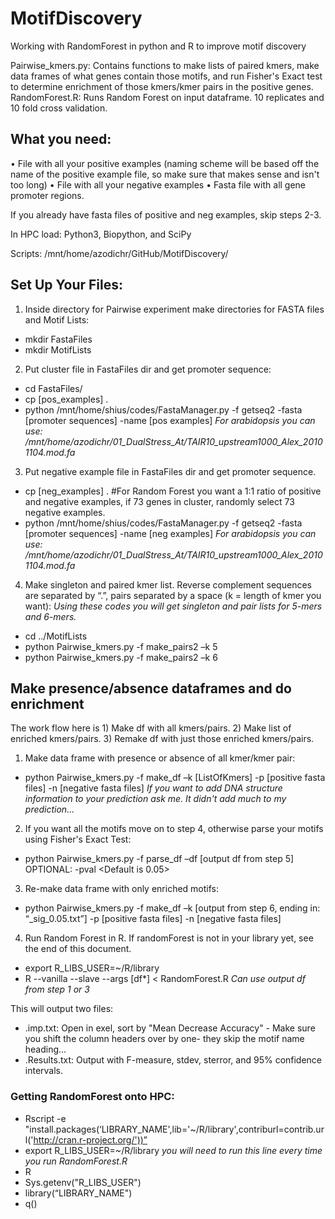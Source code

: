 # MotifDiscovery
Working with RandomForest in python and R to improve motif discovery

Pairwise_kmers.py: Contains functions to make lists of paired kmers, make data frames of what genes contain those motifs, and run Fisher's Exact test to determine enrichment of those kmers/kmer pairs in the positive genes. 
RandomForest.R: Runs Random Forest on input dataframe. 10 replicates and 10 fold cross validation. 


## What you need:
•	File with all your positive examples (naming scheme will be based off the name of the positive example file, so make sure that makes sense and isn't too long)
•	File with all your negative examples
•	Fasta file with all gene promoter regions. 

If you already have fasta files of positive and neg examples, skip steps 2-3.

In HPC load:  Python3, Biopython, and SciPy

Scripts: /mnt/home/azodichr/GitHub/MotifDiscovery/

## Set Up Your Files:
1. Inside directory for Pairwise experiment make directories for FASTA files and Motif Lists:
  - mkdir FastaFiles
  - mkdir MotifLists

2. Put cluster file in FastaFiles dir and get promoter sequence:
  - cd FastaFiles/
  - cp [pos_examples] .
  - python /mnt/home/shius/codes/FastaManager.py -f getseq2 -fasta [promoter sequences] -name [pos examples]
*For arabidopsis you can use: /mnt/home/azodichr/01_DualStress_At/TAIR10_upstream1000_Alex_20101104.mod.fa*

3. Put negative example file in FastaFiles dir and get promoter sequence. 
  - cp [neg_examples] .     #For Random Forest you want a 1:1 ratio of positive and negative examples, if 73 genes in cluster, randomly select 73 negative examples.
  - python /mnt/home/shius/codes/FastaManager.py -f getseq2 -fasta [promoter sequences] -name [neg examples]
*For arabidopsis you can use: /mnt/home/azodichr/01_DualStress_At/TAIR10_upstream1000_Alex_20101104.mod.fa*

4. Make singleton and paired kmer list. Reverse complement sequences are separated by “.”, pairs separated by a space (k = length of kmer you want):
*Using these codes you will get singleton and pair lists for 5-mers and 6-mers.*
  - cd ../MotifLists
  - python Pairwise_kmers.py -f make_pairs2 –k 5
  - python Pairwise_kmers.py -f make_pairs2 –k 6


## Make presence/absence dataframes and do enrichment
The work flow here is 1) Make df with all kmers/pairs. 2) Make list of enriched kmers/pairs. 3) Remake df with just those enriched kmers/pairs.

1. Make data frame with presence or absence of all kmer/kmer pair:
  - python Pairwise_kmers.py -f make_df –k [ListOfKmers] -p [positive fasta files] -n [negative fasta files]
*If you want to add DNA structure information to your prediction ask me. It didn't add much to my prediction...*

2. If you want all the motifs move on to step 4, otherwise parse your motifs using Fisher's Exact Test:
  - python Pairwise_kmers.py -f parse_df –df [output df from step 5]
  OPTIONAL: -pval <Default is 0.05>

3. Re-make data frame with only enriched motifs:
  - python Pairwise_kmers.py -f make_df –k [output from step 6, ending in: “_sig_0.05.txt”] -p [positive fasta files] -n [negative fasta files]

4. Run Random Forest in R. If randomForest is not in your library yet, see the end of this document.
  - export R_LIBS_USER=~/R/library
  - R --vanilla --slave --args [df*] < RandomForest.R
*Can use output df from step 1 or 3*

This will output two files:
  - .imp.txt: Open in exel, sort by "Mean Decrease Accuracy" - Make sure you shift the column headers over by one- they skip the motif name heading...
  - .Results.txt: Output with F-measure, stdev, sterror, and 95% confidence intervals.



### Getting RandomForest onto HPC:
  - Rscript -e "install.packages(‘LIBRARY_NAME',lib='~/R/library',contriburl=contrib.url('http://cran.r-project.org/'))”
  - export R_LIBS_USER=~/R/library      *you will need to run this line every time you run RandomForest.R*
  - R
  - Sys.getenv("R_LIBS_USER")
  - library(“LIBRARY_NAME")
  - q()
